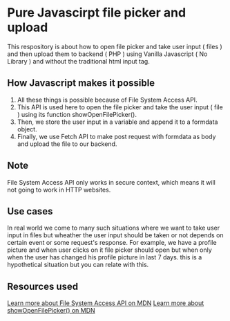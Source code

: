 # Pure Javascirpt file picker and upload
This respository is about how to open file picker and take user input ( files ) and then upload them to backend ( PHP ) using Vanilla Javascript ( No Library ) and without the traditional html input tag.

## How Javascript makes it possible
1. All these things is possible because of File System Access API.
2. This API is used here to open the file picker and take the user input ( file ) using its function showOpenFilePicker().
3. Then, we store the user input in a variable and append it to a formdata object.
4. Finally, we use Fetch API to make post request with formdata as body and upload the file to our backend.

## Note
File System Access API only works in secure context, which means it will not going to work in HTTP websites.

## Use cases
In real world we come to many such situations where we want to take user input in files but wheather the user input should be taken or not depends on certain event or some request's response. For example, we have a profile picture and when user clicks on it file picker should open but when only when the user has changed his profile picture in last 7 days. this is a hypothetical situation but you can relate with this.

## Resources used
[Learn more about File System Access API  on MDN](https://developer.mozilla.org/en-US/docs/Web/API/File_System_Access_API)
[Learn more about showOpenFilePicker() on MDN](https://developer.mozilla.org/en-US/docs/Web/API/Window/showOpenFilePicker)
